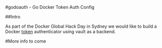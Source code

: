 #godoauth - Go Docker Token Auth Config

##Intro

As part of the Docker Global Hack Day in Sydney we would like to build a Docker [token](https://github.com/docker/distribution/blob/master/docs/spec/auth/token.md) authenticator using
vault as a backend.

#More info to come
